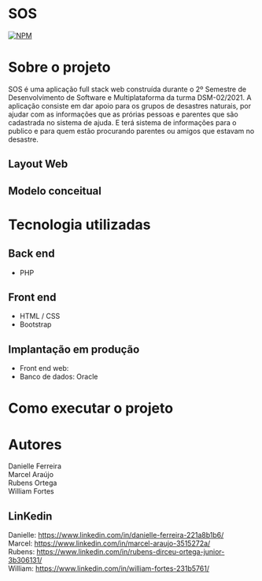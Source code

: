 # SOS 
[![NPM](https://img.shields.io/npm/l/react)](https://github.com/DannielleFerreira/Proj_Inter2_FatecAraras/blob/main/LICENSE) 

# Sobre o projeto

SOS é uma aplicação full stack web construída durante o 2º Semestre de Desenvolvimento de Software e Multiplataforma da turma DSM-02/2021.
A aplicação consiste em dar apoio para os grupos de desastres naturais, por ajudar com as informações que as prórias pessoas e parentes que são cadastrada no sistema de ajuda. E terá sistema de informações para o publico e para quem estão procurando parentes ou amigos que estavam no desastre.


## Layout Web

## Modelo conceitual

# Tecnologia utilizadas

## Back end
- PHP
## Front end
- HTML / CSS 
- Bootstrap 
## Implantação em produção
- Front end web: 
- Banco de dados: Oracle

# Como executar o projeto


# Autores

Danielle Ferreira<br/>
Marcel Araújo<br/>
Rubens Ortega<br/>
William Fortes<br/>

## LinKedin
Danielle: https://www.linkedin.com/in/danielle-ferreira-221a8b1b6/<br/>
Marcel: https://www.linkedin.com/in/marcel-araujo-3515272a/<br/>
Rubens: https://www.linkedin.com/in/rubens-dirceu-ortega-junior-3b306131/<br/>
William: https://www.linkedin.com/in/william-fortes-231b5761/

